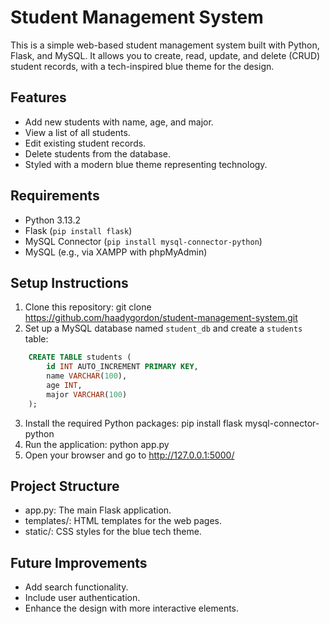 # Student Management System

This is a simple web-based student management system built with Python, Flask, and MySQL. It allows you to create, read, update, and delete (CRUD) student records, with a tech-inspired blue theme for the design.

## Features
- Add new students with name, age, and major.
- View a list of all students.
- Edit existing student records.
- Delete students from the database.
- Styled with a modern blue theme representing technology.

## Requirements
- Python 3.13.2
- Flask (`pip install flask`)
- MySQL Connector (`pip install mysql-connector-python`)
- MySQL (e.g., via XAMPP with phpMyAdmin)

## Setup Instructions
1. Clone this repository: git clone https://github.com/haadygordon/student-management-system.git
2. Set up a MySQL database named `student_db` and create a `students` table:
```sql
    CREATE TABLE students (
        id INT AUTO_INCREMENT PRIMARY KEY,
        name VARCHAR(100),
        age INT,
        major VARCHAR(100)
    );
```
3. Install the required Python packages: pip install flask mysql-connector-python
4. Run the application: python app.py
5. Open your browser and go to http://127.0.0.1:5000/

## Project Structure
- app.py: The main Flask application.
- templates/: HTML templates for the web pages.
- static/: CSS styles for the blue tech theme.

## Future Improvements
- Add search functionality.
- Include user authentication.
- Enhance the design with more interactive elements.